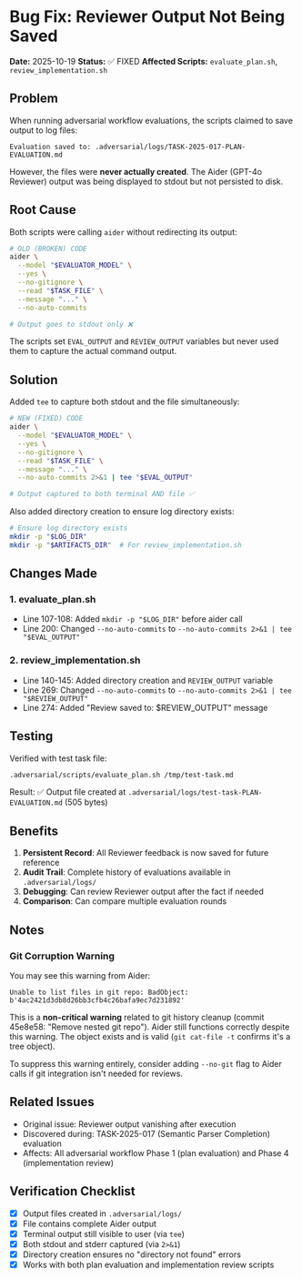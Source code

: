 # Bug Fix: Reviewer Output Not Being Saved

**Date:** 2025-10-19
**Status:** ✅ FIXED
**Affected Scripts:** `evaluate_plan.sh`, `review_implementation.sh`

## Problem

When running adversarial workflow evaluations, the scripts claimed to save output to log files:
```
Evaluation saved to: .adversarial/logs/TASK-2025-017-PLAN-EVALUATION.md
```

However, the files were **never actually created**. The Aider (GPT-4o Reviewer) output was being displayed to stdout but not persisted to disk.

## Root Cause

Both scripts were calling `aider` without redirecting its output:

```bash
# OLD (BROKEN) CODE
aider \
  --model "$EVALUATOR_MODEL" \
  --yes \
  --no-gitignore \
  --read "$TASK_FILE" \
  --message "..." \
  --no-auto-commits

# Output goes to stdout only ❌
```

The scripts set `EVAL_OUTPUT` and `REVIEW_OUTPUT` variables but never used them to capture the actual command output.

## Solution

Added `tee` to capture both stdout and the file simultaneously:

```bash
# NEW (FIXED) CODE
aider \
  --model "$EVALUATOR_MODEL" \
  --yes \
  --no-gitignore \
  --read "$TASK_FILE" \
  --message "..." \
  --no-auto-commits 2>&1 | tee "$EVAL_OUTPUT"

# Output captured to both terminal AND file ✅
```

Also added directory creation to ensure log directory exists:

```bash
# Ensure log directory exists
mkdir -p "$LOG_DIR"
mkdir -p "$ARTIFACTS_DIR"  # For review_implementation.sh
```

## Changes Made

### 1. evaluate_plan.sh
- Line 107-108: Added `mkdir -p "$LOG_DIR"` before aider call
- Line 200: Changed `--no-auto-commits` to `--no-auto-commits 2>&1 | tee "$EVAL_OUTPUT"`

### 2. review_implementation.sh
- Line 140-145: Added directory creation and `REVIEW_OUTPUT` variable
- Line 269: Changed `--no-auto-commits` to `--no-auto-commits 2>&1 | tee "$REVIEW_OUTPUT"`
- Line 274: Added "Review saved to: $REVIEW_OUTPUT" message

## Testing

Verified with test task file:
```bash
.adversarial/scripts/evaluate_plan.sh /tmp/test-task.md
```

Result: ✅ Output file created at `.adversarial/logs/test-task-PLAN-EVALUATION.md` (505 bytes)

## Benefits

1. **Persistent Record**: All Reviewer feedback is now saved for future reference
2. **Audit Trail**: Complete history of evaluations available in `.adversarial/logs/`
3. **Debugging**: Can review Reviewer output after the fact if needed
4. **Comparison**: Can compare multiple evaluation rounds

## Notes

### Git Corruption Warning

You may see this warning from Aider:
```
Unable to list files in git repo: BadObject: b'4ac2421d3db8d26bb3cfb4c26bafa9ec7d231892'
```

This is a **non-critical warning** related to git history cleanup (commit 45e8e58: "Remove nested git repo"). Aider still functions correctly despite this warning. The object exists and is valid (`git cat-file -t` confirms it's a tree object).

To suppress this warning entirely, consider adding `--no-git` flag to Aider calls if git integration isn't needed for reviews.

## Related Issues

- Original issue: Reviewer output vanishing after execution
- Discovered during: TASK-2025-017 (Semantic Parser Completion) evaluation
- Affects: All adversarial workflow Phase 1 (plan evaluation) and Phase 4 (implementation review)

## Verification Checklist

- [x] Output files created in `.adversarial/logs/`
- [x] File contains complete Aider output
- [x] Terminal output still visible to user (via `tee`)
- [x] Both stdout and stderr captured (via `2>&1`)
- [x] Directory creation ensures no "directory not found" errors
- [x] Works with both plan evaluation and implementation review scripts
